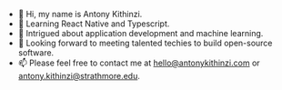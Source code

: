 - 👋 Hi, my name is Antony Kithinzi.
- 🙂 Learning React Native and Typescript.
- 🤔 Intrigued about application development and machine learning.
- 🤟 Looking forward to meeting talented techies to build open-source software.
- 📫 Please feel free to contact me at [hello@antonykithinzi.com](mailto:hello@antonykithinzi.com) or [antony.kithinzi@strathmore.edu](mailto:antony.kithinzi@strathmore.edu).


 <!---
- 👀 I’m interested in ...
- 🌱 I’m currently learning ...
- 📫 How to reach me ...
- 💞️ I’m looking to collaborate on...

Tony-MK/Tony-MK is a ✨ unique ✨ repository because its `README.md` (this file) appears on your GitHub profile.
You can click the Preview link to take a look at your changes.
--->
